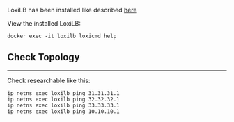 
LoxiLB has been installed like described [here](https://loxilb-io.github.io/loxilbdocs/run/)

View the installed LoxiLB:
```
docker exec -it loxilb loxicmd help
```

## Check Topology
---

Check researchable like this:

```
ip netns exec loxilb ping 31.31.31.1 
ip netns exec loxilb ping 32.32.32.1 
ip netns exec loxilb ping 33.33.33.1 
ip netns exec loxilb ping 10.10.10.1 
```

